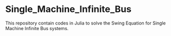 # Single_Machine_Infinite_Bus
This repository contain codes in Julia to solve the Swing Equation for Single Machine Infinite Bus systems.
